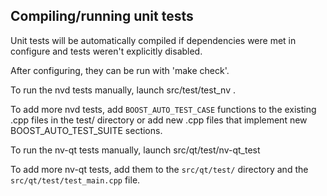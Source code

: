 Compiling/running unit tests
------------------------------------

Unit tests will be automatically compiled if dependencies were met in configure
and tests weren't explicitly disabled.

After configuring, they can be run with 'make check'.

To run the nvd tests manually, launch src/test/test_nv .

To add more nvd tests, add `BOOST_AUTO_TEST_CASE` functions to the existing
.cpp files in the test/ directory or add new .cpp files that
implement new BOOST_AUTO_TEST_SUITE sections.

To run the nv-qt tests manually, launch src/qt/test/nv-qt_test

To add more nv-qt tests, add them to the `src/qt/test/` directory and
the `src/qt/test/test_main.cpp` file.
